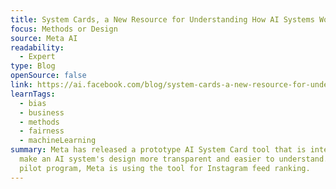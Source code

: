 ```yaml
---
title: System Cards, a New Resource for Understanding How AI Systems Work
focus: Methods or Design
source: Meta AI
readability:
  - Expert
type: Blog
openSource: false
link: https://ai.facebook.com/blog/system-cards-a-new-resource-for-understanding-how-ai-systems-work/
learnTags:
  - bias
  - business
  - methods
  - fairness
  - machineLearning
summary: Meta has released a prototype AI System Card tool that is intended to
  make an AI system's design more transparent and easier to understand. For this
  pilot program, Meta is using the tool for Instagram feed ranking.
---
```

